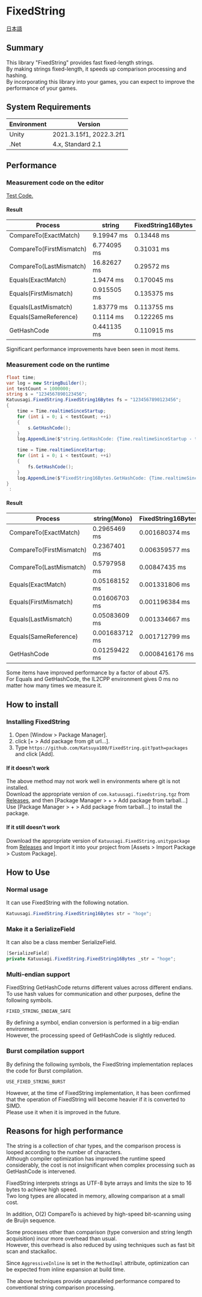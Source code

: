 # FixedString
[日本語](README_ja.md)

## Summary
This library "FixedString" provides fast fixed-length strings.  
By making strings fixed-length, it speeds up comparison processing and hashing.  
By incorporating this library into your games, you can expect to improve the performance of your games.  

## System Requirements
|  Environment  |  Version  |
| ---- | ---- |
| Unity | 2021.3.15f1, 2022.3.2f1 |
| .Net | 4.x, Standard 2.1 |

## Performance
### Measurement code on the editor
[Test Code.](packages/Tests/Runtime/FixedString16BytesPerformanceTest.cs)  

#### Result

|  Process  |  string  |  FixedString16Bytes  |
| ---- | ---- | ---- |
| CompareTo(ExactMatch) | 9.19947 ms | 0.13448 ms |
| CompareTo(FirstMismatch) | 6.774095 ms | 0.31031 ms |
| CompareTo(LastMismatch) | 16.82627 ms | 0.29572 ms |
| Equals(ExactMatch) | 1.9474 ms | 0.170045 ms |
| Equals(FirstMismatch) | 0.915505 ms | 0.135375 ms |
| Equals(LastMismatch) | 1.83779 ms | 0.113755 ms |
| Equals(SameReference) | 0.1114 ms | 0.122265 ms |
| GetHashCode | 0.441135 ms | 0.110915 ms |

Significant performance improvements have been seen in most items.  

### Measurement code on the runtime
```.cs
float time;
var log = new StringBuilder();
int testCount = 1000000;
string s = "1234567890123456";
Katuusagi.FixedString.FixedString16Bytes fs = "1234567890123456";
{
    time = Time.realtimeSinceStartup;
    for (int i = 0; i < testCount; ++i)
    {
        s.GetHashCode();
    }
    log.AppendLine($"string.GetHashCode: {Time.realtimeSinceStartup - time} ms");

    time = Time.realtimeSinceStartup;
    for (int i = 0; i < testCount; ++i)
    {
        fs.GetHashCode();
    }
    log.AppendLine($"FixedString16Bytes.GetHashCode: {Time.realtimeSinceStartup - time} ms");
}
 :
```

#### Result
|  Process  |  string(Mono)  |  FixedString16Bytes(Mono)  |  string(IL2CPP)  |  FixedString16Bytes(IL2CPP)  |
| ---- | ---- | ---- | ---- | ---- |
| CompareTo(ExactMatch) | 0.2965469 ms | 0.001680374 ms | 0.3044763 ms | 0.0006399155 ms |
| CompareTo(FirstMismatch) | 0.2367401 ms | 0.006359577 ms | 0.2113404 ms | 0.01101637 ms |
| CompareTo(LastMismatch) | 0.5797958 ms | 0.00847435 ms | 0.5714216 ms | 0.01089239 ms |
| Equals(ExactMatch) | 0.05168152 ms | 0.001331806 ms | 0.02657223 ms | 0 ms(unmeasurable) |
| Equals(FirstMismatch) | 0.01606703 ms | 0.001196384 ms | 0.009623051 ms | 0 ms(unmeasurable) |
| Equals(LastMismatch) | 0.05083609 ms | 0.001334667 ms | 0.02079439 ms | 0 ms(unmeasurable) |
| Equals(SameReference) | 0.001683712 ms | 0.001712799 ms | 0.001599312 ms | 0 ms(unmeasurable) |
| GetHashCode | 0.01259422 ms | 0.0008416176 ms | 0.01050234 ms | 0 ms(unmeasurable) |

Some items have improved performance by a factor of about 475.  
For Equals and GetHashCode, the IL2CPP environment gives 0 ms no matter how many times we measure it.  

## How to install
### Installing FixedString
1. Open [Window > Package Manager].
2. click [+ > Add package from git url...].
3. Type `https://github.com/Katsuya100/FixedString.git?path=packages` and click [Add].

#### If it doesn't work
The above method may not work well in environments where git is not installed.  
Download the appropriate version of `com.katuusagi.fixedstring.tgz` from [Releases](https://github.com/Katsuya100/FixedString/releases), and then [Package Manager > + > Add package from tarball...] Use [Package Manager > + > Add package from tarball...] to install the package.

#### If it still doesn't work
Download the appropriate version of `Katuusagi.FixedString.unitypackage` from [Releases](https://github.com/Katsuya100/FixedString/releases) and Import it into your project from [Assets > Import Package > Custom Package].

## How to Use
### Normal usage
It can use FixedString with the following notation.  
```.cs
Katuusagi.FixedString.FixedString16Bytes str = "hoge";
```

### Make it a SerializeField
It can also be a class member SerializeField.  
```.cs
[SerializeField]
private Katuusagi.FixedString.FixedString16Bytes _str = "hoge";
```

### Multi-endian support
FixedString GetHashCode returns different values across different endians.  
To use hash values for communication and other purposes, define the following symbols.  
```
FIXED_STRING_ENDIAN_SAFE
```
By defining a symbol, endian conversion is performed in a big-endian environment.  
However, the processing speed of GetHashCode is slightly reduced.  

### Burst compilation support
By defining the following symbols, the FixedString implementation replaces the code for Burst compilation.  
```
USE_FIXED_STRING_BURST
```
However, at the time of FixedString implementation, it has been confirmed that the operation of FixedString will become heavier if it is converted to SIMD.  
Please use it when it is improved in the future.  

## Reasons for high performance
The string is a collection of char types, and the comparison process is looped according to the number of characters.  
Although compiler optimization has improved the runtime speed considerably, the cost is not insignificant when complex processing such as GetHashCode is intervened.  

FixedString interprets strings as UTF-8 byte arrays and limits the size to 16 bytes to achieve high speed.  
Two long types are allocated in memory, allowing comparison at a small cost.  

In addition, O(2) CompareTo is achieved by high-speed bit-scanning using de Bruijn sequence.  

Some processes other than comparison (type conversion and string length acquisition) incur more overhead than usual.  
However, this overhead is also reduced by using techniques such as fast bit scan and stackalloc.  

Since `AggressiveInline` is set in the `MethodImpl` attribute, optimization can be expected from inline expansion at build time.  

The above techniques provide unparalleled performance compared to conventional string comparison processing.  
